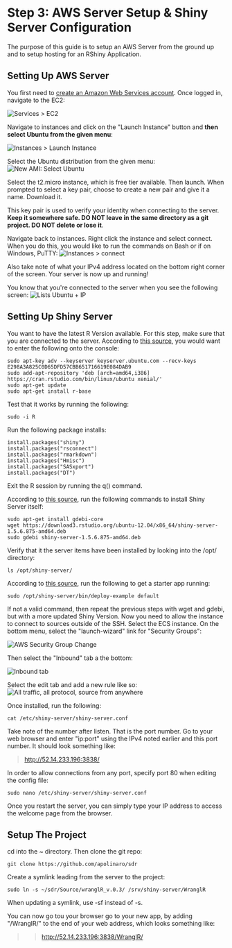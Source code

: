 # Step 3: AWS Server Setup & Shiny Server Configuration
The purpose of this guide is to setup an AWS Server from the ground up and to setup hosting for an RShiny Application.

## Setting Up AWS Server
You first need to [create an Amazon Web Services account](https://aws.amazon.com/console/). Once logged in, navigate to the EC2:

![Services > EC2](./img/EC2MenuFind.png "Finding EC2 From the Homepage")

Navigate to instances and click on the "Launch Instance" button and **then select Ubuntu from the given menu**:

![Instances > Launch Instance](./img/LaunchNewInstanceFind.png "Launch new instance find")

Select the Ubuntu distribution from the given menu:
![New AMI: Select Ubuntu](./img/NewAMIMenu.png "New AMI Menu")

Select the t2.micro instance, which is free tier available. Then launch. When prompted to select a key pair, choose to create a new pair and give it a name. Download it.

This key pair is used to verify your identity when connecting to the server. **Keep it somewhere safe. DO NOT leave in the same directory as a git project. DO NOT delete or lose it**.

Navigate back to instances. Right click the instance and select connect. When you do this, you would like to run the commands on Bash or if on Windows, PuTTY:
![Instances > connect](./img/ConnectToAWSInstance.png "Connect to the new instance")

Also take note of what your IPv4 address located on the bottom right corner of the screen. Your server is now up and running!

You know that you're connected to the server when you see the following screen:
![Lists Ubuntu + IP](./img/AWSSuccessLogin.png "AWS Ubuntu Instance")

## Setting Up Shiny Server
You want to have the latest R Version available. For this step, make sure that you are connected to the server. According to [this source](https://www.digitalocean.com/community/tutorials/how-to-install-r-on-ubuntu-16-04-2), you would want to enter the following onto the console:

	sudo apt-key adv --keyserver keyserver.ubuntu.com --recv-keys E298A3A825C0D65DFD57CBB651716619E084DAB9
	sudo add-apt-repository 'deb [arch=amd64,i386] https://cran.rstudio.com/bin/linux/ubuntu xenial/'
	sudo apt-get update
	sudo apt-get install r-base

Test that it works by running the following:

	sudo -i R

Run the following package installs:

	install.packages("shiny")
	install.packages("rsconnect")
	install.packages("rmarkdown")
	install.packages("Hmisc")
	install.packages("SASxport")
	install.packages("DT")

Exit the R session by running the q() command.

According to [this source](https://www.rstudio.com/products/shiny/download-server/), run the following commands to install Shiny Server itself:

	sudo apt-get install gdebi-core
	wget https://download3.rstudio.org/ubuntu-12.04/x86_64/shiny-server-1.5.6.875-amd64.deb
	sudo gdebi shiny-server-1.5.6.875-amd64.deb

Verify that it the server items have been installed by looking into the /opt/ directory:

	ls /opt/shiny-server/

According to [this source](https://www.r-bloggers.com/installing-rstudio-shiny-server-on-aws/), run the following to get a starter app running:

	sudo /opt/shiny-server/bin/deploy-example default

If not a valid command, then repeat the previous steps with wget and gdebi, but with a more updated Shiny Version. Now you need to allow the instance to connect to sources outside of the SSH. Select the ECS instance. On the bottom menu, select the "launch-wizard" link for "Security Groups":

![AWS Security Group Change](./img/AWSSecurityGroups.png "AWS Get To Change Security Group Menu")

Then select the "Inbound" tab a the bottom:

![Inbound tab](./img/AWSChangeInbound.png "Inbound tab")

Select the edit tab and add a new rule like so:
![All traffic, all protocol, source from anywhere](./img/AWSChangeInbound.png "New group Instance")

Once installed, run the following:

	cat /etc/shiny-server/shiny-server.conf

Take note of the number after listen. That is the port number. Go to your web browser and enter "ip:port" using the IPv4 noted earlier and this port number. It should look something like:
>http://52.14.233.196:3838/

In order to allow connections from any port, specify port 80 when editing the config file:

	sudo nano /etc/shiny-server/shiny-server.conf 

Once you restart the server, you can simply type your IP address to access the welcome page from the browser.

## Setup The Project
cd into the ~ directory. Then clone the git repo:

	git clone https://github.com/apolinaro/sdr

Create a symlink leading from the server to the project:

	sudo ln -s ~/sdr/Source/wranglR_v.0.3/ /srv/shiny-server/WranglR

When updating a symlink, use -sf instead of -s.

You can now go tou your browser go to your new app, by adding "/WranglR/" to the end of your web address, which looks something like:
>>http://52.14.233.196:3838/WranglR/

